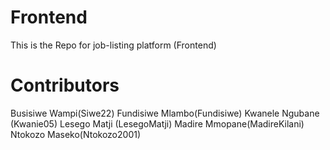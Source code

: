 # Frontend
This is the Repo for job-listing platform (Frontend) 

# Contributors
  Busisiwe Wampi(Siwe22)
  Fundisiwe Mlambo(Fundisiwe)
  Kwanele Ngubane (Kwanie05)
  Lesego Matji (LesegoMatji)
  Madire Mmopane(MadireKilani)
  Ntokozo Maseko(Ntokozo2001)

